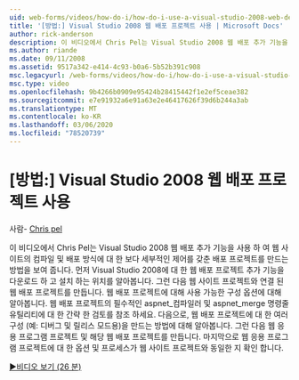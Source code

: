 ```yaml
---
uid: web-forms/videos/how-do-i/how-do-i-use-a-visual-studio-2008-web-deployment-project
title: '[방법:] Visual Studio 2008 웹 배포 프로젝트 사용 | Microsoft Docs'
author: rick-anderson
description: 이 비디오에서 Chris Pel는 Visual Studio 2008 웹 배포 추가 기능을 사용 하 여 배포 프로젝트를 만드는 방법을 보여 줍니다.
ms.author: riande
ms.date: 09/11/2008
ms.assetid: 9517a342-e414-4c93-b0a6-5b52b391c908
msc.legacyurl: /web-forms/videos/how-do-i/how-do-i-use-a-visual-studio-2008-web-deployment-project
msc.type: video
ms.openlocfilehash: 9b4266b0909e95424b28415442f1e2ef5ceae382
ms.sourcegitcommit: e7e91932a6e91a63e2e46417626f39d6b244a3ab
ms.translationtype: MT
ms.contentlocale: ko-KR
ms.lasthandoff: 03/06/2020
ms.locfileid: "78520739"
---
```

# <a name="how-do-i-use-a-visual-studio-2008-web-deployment-project"></a>[방법:] Visual Studio 2008 웹 배포 프로젝트 사용

사람- [Chris pel](https://twitter.com/chrispels)

이 비디오에서 Chris Pel는 Visual Studio 2008 웹 배포 추가 기능을 사용 하 여 웹 사이트의 컴파일 및 배포 방식에 대 한 보다 세부적인 제어를 갖춘 배포 프로젝트를 만드는 방법을 보여 줍니다. 먼저 Visual Studio 2008에 대 한 웹 배포 프로젝트 추가 기능을 다운로드 하 고 설치 하는 위치를 알아봅니다. 그런 다음 웹 사이트 프로젝트와 연결 된 웹 배포 프로젝트를 만듭니다. 웹 배포 프로젝트에 대해 사용 가능한 구성 옵션에 대해 알아봅니다. 웹 배포 프로젝트의 필수적인 aspnet\_컴파일러 및 aspnet\_merge 명령줄 유틸리티에 대 한 간략 한 검토를 참조 하세요. 다음으로, 웹 배포 프로젝트에 대 한 여러 구성 (예: 디버그 및 릴리스 모드용)을 만드는 방법에 대해 알아봅니다. 그런 다음 웹 응용 프로그램 프로젝트 및 해당 웹 배포 프로젝트를 만듭니다. 마지막으로 웹 응용 프로그램 프로젝트에 대 한 옵션 및 프로세스가 웹 사이트 프로젝트와 동일한 지 확인 합니다.

[&#9654;비디오 보기 (26 분)](https://channel9.msdn.com/Blogs/ASP-NET-Site-Videos/how-do-i-use-a-visual-studio-2008-web-deployment-project)
